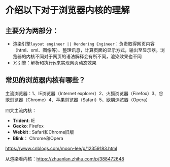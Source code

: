 # 介绍以下对于浏览器内核的理解

## 主要分为两部分：

- 渲染引擎`layout engineer || Rendering Engineer`：负责取得网页内容（html、xml、图像等）、整理讯息，计算页面的显示方式，输出至显示器。浏览器的内核不同对于网页的语法解释会有所不同，渲染效果也不同
- `JS`引擎：解析和执行js来实现网页动态效果

## 常见的浏览器内核有哪些？

主流浏览器：1、IE浏览器（Internet explorer）2、火狐浏览器（Firefox）3、谷歌浏览器（Chrome）4、苹果浏览器（Safari）5、欧朋浏览器（Opera）

四大主流内核：

- **Trident**: IE
- **Gecko**: Firefox
- **Webkit** : Safari和Chrome旧版
- **Blink**： Chrome和Opera

https://www.cnblogs.com/moon-lee/p/12359183.html

从渲染看内核：https://zhuanlan.zhihu.com/p/388472648

